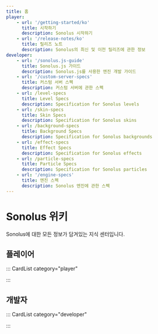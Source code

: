 ```yaml
---
title: 홈
player:
    - url: '/getting-started/ko'
      title: 시작하기
      description: Sonolus 시작하기
    - url: '/release-notes/ko'
      title: 릴리즈 노트
      description: Sonolus의 최신 및 이전 릴리즈에 관한 정보
developer:
    - url: '/sonolus.js-guide'
      title: Sonolus.js 가이드
      description: Sonolus.js를 사용한 엔진 개발 가이드
    - url: '/custom-server-specs'
      title: 커스텀 서버 스펙
      description: 커스텀 서버에 관한 스펙
    - url: /level-specs
      title: Level Specs
      description: Specification for Sonolus levels
    - url: /skin-specs
      title: Skin Specs
      description: Specification for Sonolus skins
    - url: /background-specs
      title: Background Specs
      description: Specification for Sonolus backgrounds
    - url: /effect-specs
      title: Effect Specs
      description: Specification for Sonolus effects
    - url: /particle-specs
      title: Particle Specs
      description: Specification for Sonolus particles
    - url: '/engine-specs'
      title: 엔진 스펙
      description: Sonolus 엔진에 관한 스펙
---
```


# Sonolus 위키

Sonolus에 대한 모든 정보가 담겨있는 지식 센터입니다.

## 플레이어

::: CardList category="player"

:::

## 개발자

::: CardList category="developer"

:::
